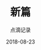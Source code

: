 ---
layout:     post
title:      "新篇"
subtitle:   "点滴记录"
date:       2018-08-23
author:     ""
header-img: "img/20180823headernew.jpg"
---